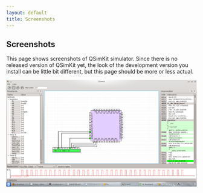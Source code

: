 ```yaml
---
layout: default
title: Screenshots
---
```


## Screenshots

This page shows screenshots of QSimKit simulator. Since there is no released version of QSimKit yet, the
look of the development version you install can be little bit different, but this page should be more or
less actual.

![QSimKit main window](dev.jpg)



